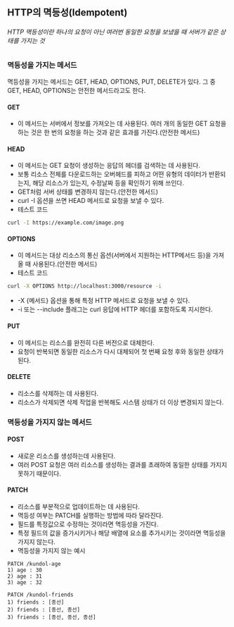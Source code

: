 ## HTTP의 멱등성(Idempotent)

###### HTTP 멱등성이란 하나의 요청이 아닌 여러번 동일한 요청을 보냈을 때 서버가 같은 상태를 가지는 것

### 멱등성을 가지는 메서드

멱등성을 가지는 메서드는 GET, HEAD, OPTIONS, PUT, DELETE가 있다.
그 중 GET, HEAD, OPTIONS는 안전한 메서드라고도 한다.

#### GET

- 이 메서드는 서버에서 정보를 가져오는 데 사용된다. 여러 개의 동일한 GET 요청을 하는 것은 한 번의 요청을 하는 것과 같은 효과를 가진다.(안전한 메서드)

#### HEAD

- 이 메서드는 GET 요청이 생성하는 응답의 헤더를 검색하는 데 사용된다.
- 보통 리소스 전체를 다운로드하는 오버헤드를 피하고 어떤 유형의 데이터가 반환되는지, 해당 리소스가 있는지, 수정날짜 등을 확인하기 위해 쓰인다.
- GET처럼 서버 상태를 변경하지 않는다.(안전한 메서드)
- curl -I 옵션을 쓰면 HEAD 메서드로 요청을 보낼 수 있다.
- 테스트 코드

```bash
curl -I https://example.com/image.png
```

#### OPTIONS

- 이 메서드는 대상 리소스의 통신 옵션(서버에서 지원하는 HTTP메서드 등)을 가져올 때 사용된다.(안전한 메서드)
- 테스트 코드

```bash
curl -X OPTIONS http://localhost:3000/resource -i
```

- -X {메서드} 옵션을 통해 특정 HTTP 메서드로 요청을 보낼 수 있다.
- -i 또는 --include 플래그는 curl 응답에 HTTP 헤더를 포함하도록 지시한다.

#### PUT

- 이 메서드는 리소스를 완전히 다른 버전으로 대체한다.
- 요청이 반복되면 동일한 리소스가 다시 대체되어 첫 번째 요청 후와 동일한 상태가 된다.

#### DELETE

- 리소스를 삭제하는 데 사용된다.
- 리소스가 삭제되면 삭제 작업을 반복해도 시스템 상태가 더 이상 변경되지 않는다.

### 멱등성을 가지지 않는 메서드

#### POST

- 새로운 리소스를 생성하는데 사용된다.
- 여러 POST 요청은 여러 리소스를 생성하는 결과를 초래하여 동일한 상태를 가지지 못하기 때문이다.

#### PATCH

- 리소스를 부분적으로 업데이트하는 데 사용된다.
- 멱등성 여부는 PATCH를 실행하는 방법에 따라 달라진다.
- 필드를 특정값으로 수정하는 것이라면 멱등성을 가진다.
- 특정 필드의 값을 증가시키거나 해당 배열에 요소를 추가시키는 것이라면 멱등성을 가지지 않는다.
- 멱등성을 가지지 않는 예시

```
PATCH /kundol-age
1) age : 30
2) age : 31
3) age : 32

PATCH /kundol-friends
1) friends : [종선]
2) friends : [종선, 종선]
3) friends : [종선, 종선, 종선]
```
